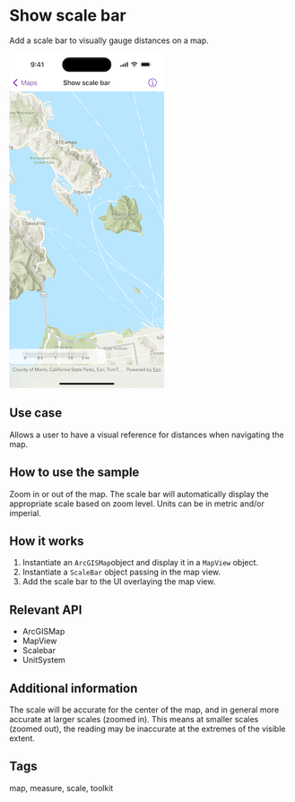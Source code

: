 # Show scale bar

Add a scale bar to visually gauge distances on a map.

![Image of show scale bar](show-scale-bar.png)

## Use case

Allows a user to have a visual reference for distances when navigating the map.

## How to use the sample

Zoom in or out of the map. The scale bar will automatically display the appropriate scale based on zoom level. Units can be in metric and/or imperial.

## How it works

1. Instantiate an `ArcGISMap`object and display it in a `MapView` object.
2. Instantiate a `ScaleBar` object passing in the map view.
3. Add the scale bar to the UI overlaying the map view.

## Relevant API

* ArcGISMap
* MapView
* Scalebar
* UnitSystem

## Additional information

The scale will be accurate for the center of the map, and in general more accurate at larger scales (zoomed in). This means at smaller scales (zoomed out), the reading may be inaccurate at the extremes of the visible extent.

## Tags

map, measure, scale, toolkit
